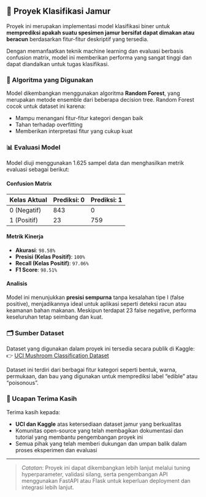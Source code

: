 ## 🍄 Proyek Klasifikasi Jamur

Proyek ini merupakan implementasi model klasifikasi biner untuk **memprediksi apakah suatu spesimen jamur bersifat dapat dimakan atau beracun** berdasarkan fitur-fitur deskriptif yang tersedia. 

Dengan memanfaatkan teknik machine learning dan evaluasi berbasis confusion matrix, model ini memberikan performa yang sangat tinggi dan dapat diandalkan untuk tugas klasifikasi.

### 🧠 Algoritma yang Digunakan

Model dikembangkan menggunakan algoritma **Random Forest**, yang merupakan metode ensemble dari beberapa decision tree. Random Forest cocok untuk dataset ini karena:
- Mampu menangani fitur-fitur kategori dengan baik
- Tahan terhadap overfitting
- Memberikan interpretasi fitur yang cukup kuat

### 📊 Evaluasi Model

Model diuji menggunakan 1.625 sampel data dan menghasilkan metrik evaluasi sebagai berikut:

#### Confusion Matrix
| Kelas Aktual | Prediksi: 0 | Prediksi: 1 |
|--------------|-------------|-------------|
| 0 (Negatif)  | 843         | 0           |
| 1 (Positif)  | 23          | 759         |

#### Metrik Kinerja
- **Akurasi**: `98.58%`
- **Presisi (Kelas Positif)**: `100%`
- **Recall (Kelas Positif)**: `97.06%`
- **F1 Score**: `98.51%`

#### Analisis
Model ini menunjukkan **presisi sempurna** tanpa kesalahan tipe I (false positive), menjadikannya ideal untuk aplikasi seperti deteksi racun atau keamanan bahan makanan. Meskipun terdapat 23 false negative, performa keseluruhan tetap seimbang dan kuat.

### 🗂️ Sumber Dataset

Dataset yang digunakan dalam proyek ini tersedia secara publik di Kaggle:  
👉 [UCI Mushroom Classification Dataset](https://www.kaggle.com/datasets/uciml/mushroom-classification)

Dataset ini terdiri dari berbagai fitur kategori seperti bentuk, warna, permukaan, dan bau yang digunakan untuk memprediksi label “edible” atau “poisonous”.

### 🙏 Ucapan Terima Kasih

Terima kasih kepada:
- **UCI dan Kaggle** atas ketersediaan dataset jamur yang berkualitas
- Komunitas open-source yang telah membagikan dokumentasi dan tutorial yang membantu pengembangan proyek ini
- Semua pihak yang telah memberi dukungan dan umpan balik dalam proses eksperimen dan evaluasi

---

> _Catatan_: Proyek ini dapat dikembangkan lebih lanjut melalui tuning hyperparameter, validasi silang, serta pengembangan API menggunakan FastAPI atau Flask untuk keperluan deployment dan integrasi lebih lanjut.
